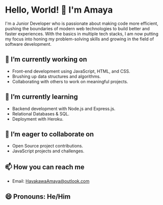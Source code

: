 # Hello, World! 👋 I'm Amaya

I'm a Junior Developer who is passionate about making code more efficient, pushing the boundaries of modern web technologies to build better and faster experiences. With the basics in multiple tech stacks, I am now putting my focus into honing my problem-solving skills and growing in the field of software development.

## 🔭 I’m currently working on

* Front-end development using JavaScript, HTML, and CSS.
* Brushing up data structures and algorithms.
* Collaborating with others to work on meaningful projects.

## 🌱 I’m currently learning 

* Backend development with Node.js and Express.js.
* Relational Databases & SQL.
* Deployment with Heroku.

## 👯 I’m eager to collaborate on

* Open Source project contributions.
* JavaScript projects and challenges.


## 📫 How you can reach me

* Email: HayakawaAmaya@outlook.com

## 😄 Pronouns: He/Him
